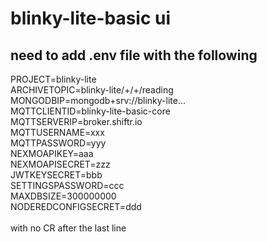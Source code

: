 # blinky-lite-basic ui
## need to add .env file with the following
PROJECT=blinky-lite<br>
ARCHIVETOPIC=blinky-lite\/+\/+\/reading<br>
MONGODBIP=mongodb+srv://blinky-lite...<br>
MQTTCLIENTID=blinky-lite-basic-core<br>
MQTTSERVERIP=broker.shiftr.io<br>
MQTTUSERNAME=xxx<br>
MQTTPASSWORD=yyy<br>
NEXMOAPIKEY=aaa<br>
NEXMOAPISECRET=zzz<br>
JWTKEYSECRET=bbb<br>
SETTINGSPASSWORD=ccc<br>
MAXDBSIZE=300000000<br>
NODEREDCONFIGSECRET=ddd<br>
<br/>
with no CR after the last line

